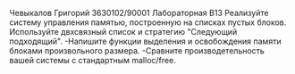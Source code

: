 Чевыкалов Григорий 3630102/90001
Лабораторная B13
Реализуйте систему управления памятью, построенную на списках пустых блоков. 
Используйте двхсвязный список и стратегию "Следующий подходящий".
 -Напишите функции выделения и освобождения памяти блоками произвольного размера.
 -Сравните производетельность вашей системы с стандартным malloc/free.